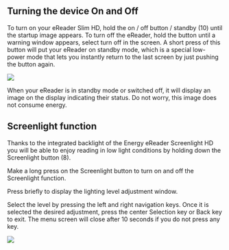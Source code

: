 ## Turning the device On and Off

To turn on your eReader Slim HD, hold the on / off button / standby (10) until the startup image appears. To turn off the eReader, hold the button until a warning window appears, select turn off in the screen. A short press of this button  will put your eReader on standby mode, which is a special low-power mode that lets you instantly return to the last screen by just pushing the button again.

![](http://static.energysistem.com/images/manuals/39225/569374303b9ac.jpg)

When your eReader is in standby mode or switched off, it will display an image on the display indicating their status. Do not worry, this image does not consume energy.



## Screenlight function

Thanks to the integrated backlight of the Energy eReader Screenlight HD you will be able to enjoy reading in low light conditions by holding down the Screenlight button (8).

Make a long press on the Screenlight button to turn on and off the Screenlight function.

Press briefly to display the lighting level adjustment window.

Select the level by pressing the left and right navigation keys. Once it is selected the desired adjustment, press the center Selection key or Back key to exit. The menu screen will close after 10 seconds if you do not press any key.

![](http://static.energysistem.com/images/manuals/39225/56966d2113b44.jpg)
